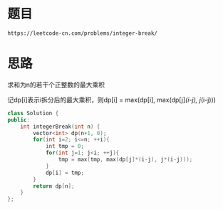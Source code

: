 # 题目
`https://leetcode-cn.com/problems/integer-break/`


# 思路
求和为n的若干个正整数的最大乘积  

记dp[i]表示i拆分后的最大乘积，则dp[i] = max(dp[i], max(dp[j]*(i-j), j*(i-j)))


```cpp
class Solution {
public:
    int integerBreak(int n) {
        vector<int> dp(n+1, 0);
        for(int i=2; i<=n; ++i){
            int tmp = 0;
            for(int j=1; j<i; ++j){
                tmp = max(tmp, max(dp[j]*(i-j), j*(i-j)));
            }
            dp[i] = tmp;
        }
        return dp[n];
    }
};
```